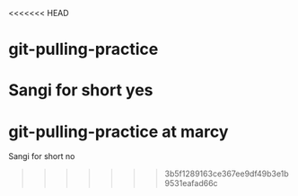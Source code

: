 <<<<<<< HEAD
# git-pulling-practice
Sangi for short
yes
=======
# git-pulling-practice at marcy
Sangi for short 
no
>>>>>>> 3b5f1289163ce367ee9df49b3e1b9531eafad66c
